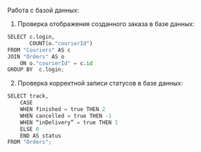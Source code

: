 Работа с базой данных:
1. Проверка отображения созданного заказа в базе данных:

```python
SELECT c.login,
       COUNT(o."courierId")
FROM "Couriers" AS c
JOIN "Orders" AS o
	ON o."courierId" = c.id
GROUP BY  c.login;
```

2. Проверка корректной записи статусов в базе данных: 
```python 
SELECT track,
	CASE
	WHEN finished = true THEN 2
	WHEN cancelled = true THEN -1
	WHEN “inDelivery” = true THEN 1
	ELSE 0
	END AS status
FROM "Orders";
```

